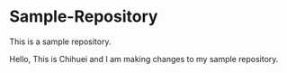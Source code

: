 # Sample-Repository
This is a sample repository.


Hello,
This is Chihuei and I am making changes to my sample repository.
